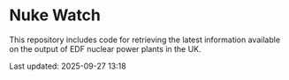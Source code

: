 # Nuke Watch

This repository includes code for retrieving the latest information available on the output of EDF nuclear power plants in the UK.

Last updated: 2025-09-27 13:18